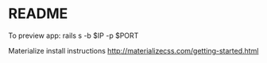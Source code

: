 # README

To preview app:
rails s -b $IP -p $PORT

Materialize install instructions
http://materializecss.com/getting-started.html

